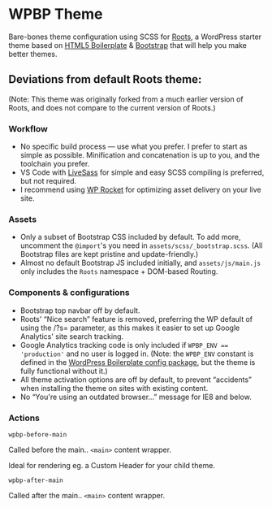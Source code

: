 # WPBP Theme

Bare-bones theme configuration using SCSS for [Roots](http://roots.io/), a WordPress starter theme based on [HTML5 Boilerplate](http://html5boilerplate.com/) & [Bootstrap](http://getbootstrap.com/) that will help you make better themes.

## Deviations from default Roots theme:

(Note: This theme was originally forked from a much earlier version of Roots, and does not compare to the current version of Roots.)

### Workflow
* No specific build process — use what you prefer. I prefer to start as simple as possible. Minification and concatenation is up to you, and the toolchain you prefer.
* VS Code with [LiveSass](https://marketplace.visualstudio.com/items?itemName=ritwickdey.live-sass) for simple and easy SCSS compiling is preferred, but not required.
* I recommend using [WP Rocket](https://wp-rocket.me/) for optimizing asset delivery on your live site.

### Assets
* Only a subset of Bootstrap CSS included by default. To add more, uncomment the `@import`'s you need in `assets/scss/_bootstrap.scss`. (All Bootstrap files are kept pristine and update-friendly.)
* Almost no default Bootstrap JS included initially, and `assets/js/main.js` only includes the `Roots` namespace + DOM-based Routing.

### Components & configurations
* Bootstrap top navbar off by default.
* Roots' “Nice search” feature is removed, preferring the WP default of using the /?s= parameter, as this makes it easier to set up Google Analytics' site search tracking.
* Google Analytics tracking code is only included if `WPBP_ENV == 'production'` and no user is logged in. (Note: the `WPBP_ENV` constant is defined in the [WordPress Boilerplate config package](https://github.com/cabgfx/wpbp-config), but the theme is fully functional without it.)
* All theme activation options are off by default, to prevent “accidents” when installing the theme on sites with existing content.
* No “You're using an outdated browser…” message for IE8 and below.

### Actions

`wpbp-before-main`

Called before the main.. `<main>` content wrapper.

Ideal for rendering eg. a Custom Header for your child theme.

`wpbp-after-main`

Called after the main.. `<main>` content wrapper.
